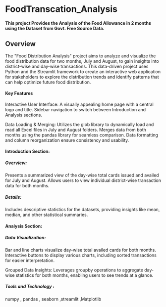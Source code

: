 # FoodTranscation_Analysis
#### This project Provides the Analysis of the Food Allowance in 2 months using the Dataset from Govt. Free Source Data.
## Overview
The "Food Distribution Analysis" project aims to analyze and visualize the food distribution data for two months, July and August, to gain insights into district-wise and day-wise transactions. This data-driven project uses Python and the Streamlit framework to create an interactive web application for stakeholders to explore the distribution trends and identify patterns that can help optimize future food distribution.

#### Key Features

Interactive User Interface:
A visually appealing home page with a central logo and title.
Sidebar navigation to switch between Introduction and Analysis sections.


Data Loading & Merging:
Utilizes the glob library to dynamically load and read all Excel files in July and August folders.
Merges data from both months using the pandas library for seamless comparison.
Data formatting and column reorganization ensure consistency and usability.


#### Introduction Section:
##### Overview:
Presents a summarized view of the day-wise total cards issued and availed for July and August.
Allows users to view individual district-wise transaction data for both months.


##### Details:
Includes descriptive statistics for the datasets, providing insights like mean, median, and other statistical summaries.


#### Analysis Section:

##### Data Visualization:
Bar and line charts visualize day-wise total availed cards for both months.
Interactive buttons to display various charts, including sorted transactions for easier interpretation.


Grouped Data Insights:
Leverages groupby operations to aggregate day-wise statistics for both months, enabling users to see trends at a glance.

##### Tools and Technology :
numpy , pandas , seaborn ,streamlit ,Matplotlib
